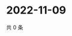 # 2022-11-09

共 0 条

<!-- BEGIN WEIBO -->
<!-- 最后更新时间 Wed Nov 09 2022 21:43:30 GMT+0800 (China Standard Time) -->

<!-- END WEIBO -->
